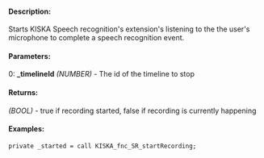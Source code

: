 #### Description:
Starts KISKA Speech recognition's extension's listening to the the user's microphone to complete a speech recognition event.

#### Parameters:
0: **_timelineId** *(NUMBER)* - The id of the timeline to stop

#### Returns:
*(BOOL)* - true if recording started, false if recording is currently happening

#### Examples:
```sqf
private _started = call KISKA_fnc_SR_startRecording;
```

